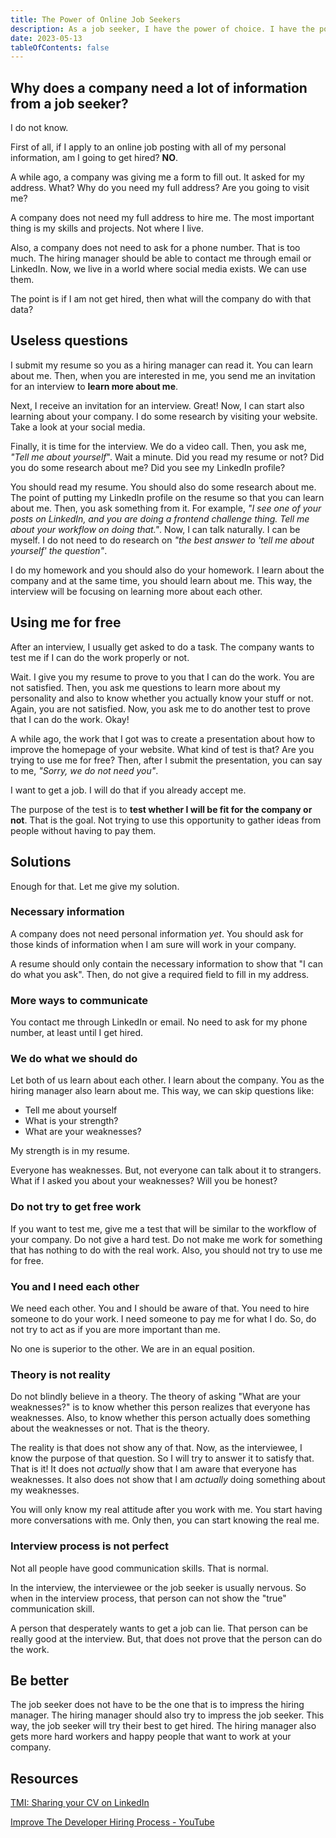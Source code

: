 ```yaml
---
title: The Power of Online Job Seekers
description: As a job seeker, I have the power of choice. I have the power to control what information I give them. I have the power to accept or reject the offer. Not just the hiring manager who has the power.
date: 2023-05-13
tableOfContents: false
---
```


## Why does a company need a lot of information from a job seeker?

I do not know.

First of all, if I apply to an online job posting with all of my personal information, am I going to get hired? **NO**.

A while ago, a company was giving me a form to fill out. It asked for my address. What? Why do you need my full address? Are you going to visit me?

A company does not need my full address to hire me. The most important thing is my skills and projects. Not where I live.

Also, a company does not need to ask for a phone number. That is too much. The hiring manager should be able to contact me through email or LinkedIn. Now, we live in a world where social media exists. We can use them.

The point is if I am not get hired, then what will the company do with that data?

## Useless questions

I submit my resume so you as a hiring manager can read it. You can learn about me. Then, when you are interested in me, you send me an invitation for an interview to **learn more about me**.

Next, I receive an invitation for an interview. Great! Now, I can start also learning about your company. I do some research by visiting your website. Take a look at your social media.

Finally, it is time for the interview. We do a video call. Then, you ask me, *"Tell me about yourself*". Wait a minute. Did you read my resume or not? Did you do some research about me? Did you see my LinkedIn profile?

You should read my resume. You should also do some research about me. The point of putting my LinkedIn profile on the resume so that you can learn about me. Then, you ask something from it. For example, *"I see one of your posts on LinkedIn, and you are doing a frontend challenge thing. Tell me about your workflow on doing that."*. Now, I can talk naturally. I can be myself. I do not need to do research on *"the best answer to 'tell me about yourself' the question"*.

I do my homework and you should also do your homework. I learn about the company and at the same time, you should learn about me. This way, the interview will be focusing on learning more about each other.

## Using me for free

After an interview, I usually get asked to do a task. The company wants to test me if I can do the work properly or not.

Wait. I give you my resume to prove to you that I can do the work. You are not satisfied. Then, you ask me questions to learn more about my personality and also to know whether you actually know your stuff or not. Again, you are not satisfied. Now, you ask me to do another test to prove that I can do the work. Okay!

A while ago, the work that I got was to create a presentation about how to improve the homepage of your website. What kind of test is that? Are you trying to use me for free? Then, after I submit the presentation, you can say to me, *"Sorry, we do not need you"*.

I want to get a job. I will do that if you already accept me.

The purpose of the test is to **test whether I will be fit for the company or not**. That is the goal. Not trying to use this opportunity to gather ideas from people without having to pay them.

## Solutions

Enough for that. Let me give my solution.

### Necessary information

A company does not need personal information *yet*. You should ask for those kinds of information when I am sure will work in your company.

A resume should only contain the necessary information to show that "I can do what you ask". Then, do not give a required field to fill in my address.

### More ways to communicate

You contact me through LinkedIn or email. No need to ask for my phone number, at least until I get hired.

### We do what we should do

Let both of us learn about each other. I learn about the company. You as the hiring manager also learn about me. This way, we can skip questions like:

- Tell me about yourself
- What is your strength?
- What are your weaknesses?

My strength is in my resume.

Everyone has weaknesses. But, not everyone can talk about it to strangers. What if I asked you about your weaknesses? Will you be honest?

### Do not try to get free work

If you want to test me, give me a test that will be similar to the workflow of your company. Do not give a hard test. Do not make me work for something that has nothing to do with the real work. Also, you should not try to use me for free.

### You and I need each other

We need each other. You and I should be aware of that. You need to hire someone to do your work. I need someone to pay me for what I do. So, do not try to act as if you are more important than me.

No one is superior to the other. We are in an equal position.

### Theory is not reality

Do not blindly believe in a theory. The theory of asking "What are your weaknesses?" is to know whether this person realizes that everyone has weaknesses. Also, to know whether this person actually does something about the weaknesses or not. That is the theory.

The reality is that does not show any of that. Now, as the interviewee, I know the purpose of that question. So I will try to answer it to satisfy that. That is it! It does not *actually* show that I am aware that everyone has weaknesses. It also does not show that I am *actually* doing something about my weaknesses.

You will only know my real attitude after you work with me. You start having more conversations with me. Only then, you can start knowing the real me.

### Interview process is not perfect

Not all people have good communication skills. That is normal.

In the interview, the interviewee or the job seeker is usually nervous. So when in the interview process, that person can not show the "true" communication skill.

A person that desperately wants to get a job can lie. That person can be really good at the interview. But, that does not prove that the person can do the work.

## Be better

The job seeker does not have to be the one that is to impress the hiring manager. The hiring manager should also try to impress the job seeker. This way, the job seeker will try their best to get hired. The hiring manager also gets more hard workers and happy people that want to work at your company.

## Resources

[TMI: Sharing your CV on LinkedIn](https://bbbhltz.codeberg.page/2023/01/tmi-sharing-your-cv-on-linkedin/)

[Improve The Developer Hiring Process - YouTube](https://www.youtube.com/watch?v=t3w7OCDbmnc)
